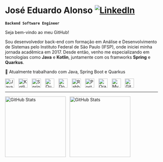 # José Eduardo Alonso [![LinkedIn](https://img.shields.io/badge/LinkedIn-Profile-blue?logo=linkedin&logoColor=white)](https://www.linkedin.com/in/alonso-je/)  

**`Backend Software Engineer`**

Seja bem-vindo ao meu GitHub!

Sou desenvolvedor back-end com formação em Análise e Desenvolvimento de Sistemas pelo Instituto Federal de São Paulo (IFSP), onde iniciei minha jornada acadêmica em 2017. Desde então, venho me especializando em tecnologias como **Java** e **Kotlin**, juntamente com os framworks **Spring** e **Quarkus**.

🎯 Atualmente trabalhando com Java, Spring Boot e Quarkus   

<p align="left">
  <img 
    src="https://cdn.jsdelivr.net/gh/devicons/devicon/icons/java/java-original.svg" 
    alt="Java" 
    title="Java"
    width="30px" 
    style="padding-right: 10px; vertical-align: middle;" 
  />
  <img 
    src="https://cdn.jsdelivr.net/gh/devicons/devicon/icons/kotlin/kotlin-original.svg" 
    alt="Kotlin" 
    title="Kotlin"
    width="30px" 
    style="padding-right: 10px; vertical-align: middle;" 
  />
  <img 
    src="https://cdn.jsdelivr.net/gh/devicons/devicon/icons/spring/spring-original.svg" 
    alt="Spring Boot" 
    title="Spring Boot"
    width="30px" 
    style="padding-right: 10px; vertical-align: middle;" 
  />
  <img 
    src="https://cdn.jsdelivr.net/gh/devicons/devicon/icons/quarkus/quarkus-original.svg" 
    alt="Quarkus" 
    title="Quarkus"
    width="30px" 
    style="padding-right: 10px; vertical-align: middle;" 
  />
  <img 
    src="https://cdn.jsdelivr.net/gh/devicons/devicon/icons/docker/docker-original.svg" 
    alt="Docker" 
    title="Docker"
    width="30px" 
    style="padding-right: 10px; vertical-align: middle;" 
  />
  <img 
    src="https://cdn.jsdelivr.net/gh/devicons/devicon/icons/rabbitmq/rabbitmq-original.svg" 
    alt="RabbitMQ" 
    title="RabbitMQ"
    width="30px" 
    style="padding-right: 10px; vertical-align: middle;" 
  />
  <img 
    src="https://cdn.jsdelivr.net/gh/devicons/devicon/icons/postgresql/postgresql-original.svg" 
    alt="PostgreSQL" 
    title="PostgreSQL"
    width="30px" 
    style="padding-right: 10px; vertical-align: middle;" 
  />
  <img 
    src="https://cdn.jsdelivr.net/gh/devicons/devicon/icons/oracle/oracle-original.svg" 
    alt="Oracle" 
    title="Oracle"
    width="30px" 
    style="padding-right: 10px; vertical-align: middle;" 
  />
  <img 
    src="https://cdn.jsdelivr.net/gh/devicons/devicon/icons/mysql/mysql-original.svg" 
    alt="MySQL" 
    title="MySQL"
    width="30px" 
    style="padding-right: 10px; vertical-align: middle;" 
  />
  <img 
    src="https://cdn.jsdelivr.net/gh/devicons/devicon/icons/git/git-original.svg" 
    alt="Git" 
    title="Git"
    width="30px" 
    style="padding-right: 10px; vertical-align: middle;" 
  />
</p>

---

<p>
  <img 
    align="left" 
    alt="GitHub Stats" 
    height="200" 
    style="padding-right: 10px;" 
    src="https://github-readme-stats.vercel.app/api?username=AlonsoJE&show_icons=true&theme=tokyonight&include_all_commits=true&locale=pt-br" 
  />
<img 
      align="left" 
      alt="GitHub Stats" 
      height="200" 
      src="https://github-readme-stats.vercel.app/api/top-langs/?username=AlonsoJE&theme=tokyonight&layout=compact&custom_title=Tecnologias&langs_count=9" 
  />
</p>

